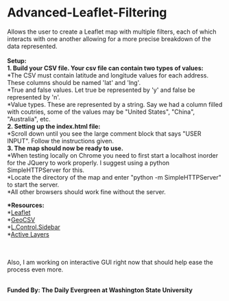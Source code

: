 # Advanced-Leaflet-Filtering
Allows the user to create a Leaflet map with multiple filters, each of which interacts with one another allowing for a more precise breakdown of the data represented.
<br><br>
__Setup:__<br>
__1. Build your CSV file. Your csv file can contain two types of values:__ <br>
  *The CSV must contain latitude and longitude values for each address. These columns should be named 'lat' and 'lng'.<br>
  *True and false values. Let true be represented by 'y' and false be represented by 'n'.<br>
  *Value types. These are represented by a string. Say we had a column filled with coutries, some of the values may be           "United States", "China", "Australia", etc.<br>
__2. Setting up the index.html file:__<br>
  *Scroll down until you see the large comment block that says "USER INPUT". Follow the instructions given.<br>
__3. The map should now be ready to use.__<br>
  *When testing locally on Chrome you need to first start a localhost inorder for the JQuery to work properly. I suggest using a  python SimpleHTTPServer for this. <br>
    *Locate the directory of the map and enter "python -m SimpleHTTPServer" to start the server.<br>
  *All other browsers should work fine without the server.<br>

__*Resources:__<br>
  *[Leaflet](http://leafletjs.com/) <br>
  *[GeoCSV](https://github.com/joker-x/Leaflet.geoCSV) <br>
  *[L.Control.Sidebar](https://github.com/turbo87/leaflet-sidebar/) <br>
  *[Active Layers](https://github.com/vogdb/Leaflet.ActiveLayers) <br>
  
  <br><br>
  Also, I am working on interactive GUI right now that should help ease the process even more.<br><br>
  
  __Funded By: The Daily Evergreen at Washington State University__
